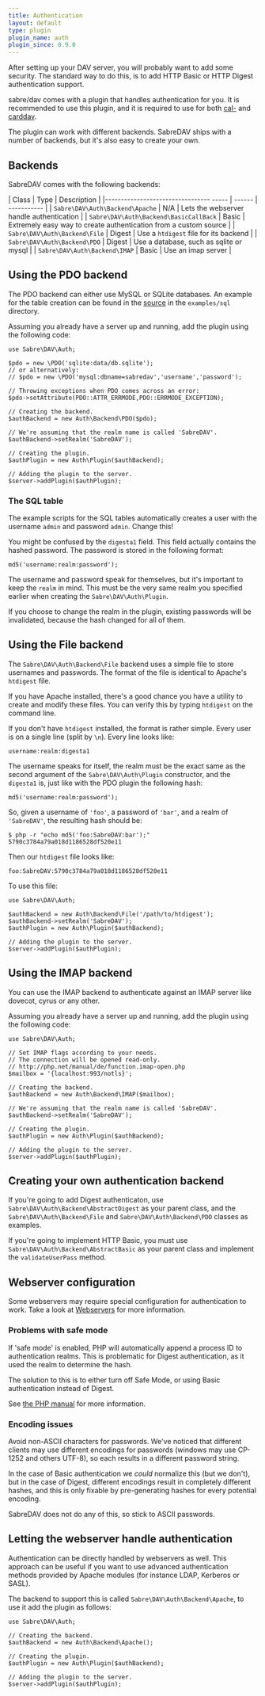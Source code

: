 ```yaml
---
title: Authentication
layout: default
type: plugin
plugin_name: auth
plugin_since: 0.9.0
---
```


After setting up your DAV server, you will probably want to add some security.
The standard way to do this, is to add HTTP Basic or HTTP Digest authentication
support.

sabre/dav comes with a plugin that handles authentication for you. It is
recommended to use this plugin, and it is required to use for both
[cal-](/dav/caldav) and [carddav](/dav/carddav).

The plugin can work with different backends. SabreDAV ships with a number of
backends, but it's also easy to create your own.

Backends
--------

SabreDAV comes with the following backends:

| Class                                  | Type   | Description |
|--------------------------------- ----- | ------ | ----------- |
| `Sabre\DAV\Auth\Backend\Apache`        | N/A    | Lets the webserver handle authentication |
| `Sabre\DAV\Auth\Backend\BasicCallBack` | Basic  | Extremely easy way to create authentication from a custom source |
| `Sabre\DAV\Auth\Backend\File`          | Digest | Use a `htdigest` file for its backend |
| `Sabre\DAV\Auth\Backend\PDO`           | Digest | Use a database, such as sqlite or mysql |
| `Sabre\DAV\Auth\Backend\IMAP`          | Basic  | Use an imap server |

Using the PDO backend
---------------------

The PDO backend can either use MySQL or SQLite databases. An example for the
table creation can be found in the [source][1] in the `examples/sql` directory.

Assuming you already have a server up and running, add the plugin using the
following code:

    use Sabre\DAV\Auth;

    $pdo = new \PDO('sqlite:data/db.sqlite');
    // or alternatively:
    // $pdo = new \PDO('mysql:dbname=sabredav','username','password');

    // Throwing exceptions when PDO comes across an error:
    $pdo->setAttribute(PDO::ATTR_ERRMODE,PDO::ERRMODE_EXCEPTION);

    // Creating the backend.
    $authBackend = new Auth\Backend\PDO($pdo);

    // We're assuming that the realm name is called 'SabreDAV'.
    $authBackend->setRealm('SabreDAV');

    // Creating the plugin.
    $authPlugin = new Auth\Plugin($authBackend);

    // Adding the plugin to the server.
    $server->addPlugin($authPlugin);

### The SQL table

The example scripts for the SQL tables automatically creates a user with the
username `admin` and password `admin`. Change this!

You might be confused by the `digesta1` field. This field actually contains
the hashed password. The password is stored in the following format:

    md5('username:realm:password');

The username and password speak for themselves, but it's important to keep
the `realm` in mind. This must be the very same realm you specified earlier
when creating the `Sabre\DAV\Auth\Plugin`.

If you choose to change the realm in the plugin, existing passwords will be
invalidated, because the hash changed for all of them.

Using the File backend
----------------------

The `Sabre\DAV\Auth\Backend\File` backend uses a simple file to store
usernames and passwords. The format of the file is identical to Apache's
`htdigest` file.

If you have Apache installed, there's a good chance you have a utility
to create and modify these files. You can verify this by typing `htdigest`
on the command line.

If you don't have `htdigest` installed, the format is rather simple.
Every user is on a single line (split by `\n`). Every line looks like:

    username:realm:digesta1

The username speaks for itself, the realm must be the exact same as the second
argument of the `Sabre\DAV\Auth\Plugin` constructor, and the `digesta1` is,
just like with the PDO plugin the following hash:

    md5('username:realm:password');

So, given a username of `'foo'`, a password of `'bar'`, and a realm of
`'SabreDAV'`, the resulting hash should be:

    $ php -r "echo md5('foo:SabreDAV:bar');"
    5790c3784a79a018d1186528df520e11

Then our `htdigest` file looks like:

    foo:SabreDAV:5790c3784a79a018d1186528df520e11

To use this file:

    use Sabre\DAV\Auth;

    $authBackend = new Auth\Backend\File('/path/to/htdigest');
    $authBackend->setRealm('SabreDAV');
    $authPlugin = new Auth\Plugin($authBackend);

    // Adding the plugin to the server.
    $server->addPlugin($authPlugin);

Using the IMAP backend
----------------------

You can use the IMAP backend to authenticate against an IMAP server like
dovecot, cyrus or any other.

Assuming you already have a server up and running, add the plugin using the
following code:

    use Sabre\DAV\Auth;

    // Set IMAP flags according to your needs.
    // The connection will be opened read-only.
    // http://php.net/manual/de/function.imap-open.php
    $mailbox = '{localhost:993/notls}';

    // Creating the backend.
    $authBackend = new Auth\Backend\IMAP($mailbox);

    // We're assuming that the realm name is called 'SabreDAV'.
    $authBackend->setRealm('SabreDAV');

    // Creating the plugin.
    $authPlugin = new Auth\Plugin($authBackend);

    // Adding the plugin to the server.
    $server->addPlugin($authPlugin);

Creating your own authentication backend
----------------------------------------

If you're going to add Digest authenticaton, use
`Sabre\DAV\Auth\Backend\AbstractDigest` as your parent class, and the
`Sabre\DAV\Auth\Backend\File` and `Sabre\DAV\Auth\Backend\PDO`
classes as examples.

If you're going to implement HTTP Basic, you must use
`Sabre\DAV\Auth\Backend\AbstractBasic` as your parent class and implement the
`validateUserPass` method.

Webserver configuration
-----------------------

Some webservers may require special configuration for authentication to work.
Take a look at [Webservers](/dav/webservers) for more information.

### Problems with safe mode

If 'safe mode' is enabled, PHP will automatically append a process ID to
authentication realms. This is problematic for Digest authentication, as it used
the realm to determine the hash.

The solution to this is to either turn off Safe Mode, or using Basic
authentication instead of Digest.

See [the PHP manual][2] for more information.

### Encoding issues

Avoid non-ASCII characters for passwords. We've noticed that different clients
may use different encodings for passwords (windows may use CP-1252 and others
UTF-8), so each results in a different password string.

In the case of Basic authentication we _could_ normalize this (but we don't),
but in the case of Digest, different encodings result in completely different
hashes, and this is only fixable by pre-generating hashes for every potential
encoding.

SabreDAV does not do any of this, so stick to ASCII passwords.

Letting the webserver handle authentication
-------------------------------------------

Authentication can be directly handled by webservers as well. This approach
can be useful if you want to use advanced authentication methods provided by
Apache modules (for instance LDAP, Kerberos or SASL).

The backend to support this is called `Sabre\DAV\Auth\Backend\Apache`, to use
it add the plugin as follows:

    use Sabre\DAV\Auth;

    // Creating the backend.
    $authBackend = new Auth\Backend\Apache();

    // Creating the plugin.
    $authPlugin = new Auth\Plugin($authBackend);

    // Adding the plugin to the server.
    $server->addPlugin($authPlugin);

[1]: https://github.com/sabre-io/dav/tree/master/examples/sql
[2]: http://php.net/manual/en/features.http-auth.php

